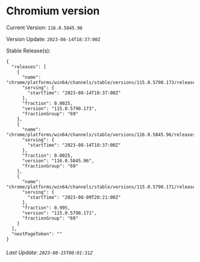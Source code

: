 # Chromium version

Current Version: `116.0.5845.96`

Version Update: `2023-08-14T18:37:00Z`

Stable Release(s):
```
{
  "releases": [
    {
      "name": "chrome/platforms/win64/channels/stable/versions/115.0.5790.173/releases/1692038220",
      "serving": {
        "startTime": "2023-08-14T18:37:00Z"
      },
      "fraction": 0.0025,
      "version": "115.0.5790.173",
      "fractionGroup": "69"
    },
    {
      "name": "chrome/platforms/win64/channels/stable/versions/116.0.5845.96/releases/1692038220",
      "serving": {
        "startTime": "2023-08-14T18:37:00Z"
      },
      "fraction": 0.0025,
      "version": "116.0.5845.96",
      "fractionGroup": "69"
    },
    {
      "name": "chrome/platforms/win64/channels/stable/versions/115.0.5790.171/releases/1691612460",
      "serving": {
        "startTime": "2023-08-09T20:21:00Z"
      },
      "fraction": 0.995,
      "version": "115.0.5790.171",
      "fractionGroup": "69"
    }
  ],
  "nextPageToken": ""
}
```

###### Last Update: `2023-08-15T00:01:31Z`
        